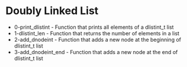 # Doubly Linked List

- 0-print_dlistint - Function that prints all elements of a dlistint_t list
- 1-dlistint_len - Function that returns the number of elements in a list
- 2-add_dnodeint - Function that adds a new node at the beginning of dlistint_t list
- 3-add_dnodeint_end - Function that adds a new node at the end of dlistint_t list

